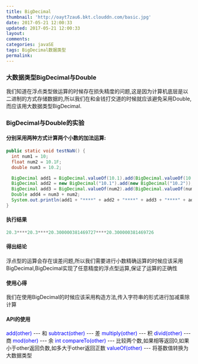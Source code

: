 ```yaml
---
title: BigDecimal
thumbnail: 'http://oayt7zau6.bkt.clouddn.com/basic.jpg'
date: 2017-05-21 12:00:33
updated: 2017-05-21 12:00:33
layout:
comments:
categories: javaSE
tags: BigDecimal数据类型
permalink:
---
```

### 大数据类型BigDecimal与Double
我们知道在浮点类型做运算的时候存在损失精度的问题,这是因为计算机底层是以二进制的方式存储数据的,所以我们在和金钱打交道的时候就应该避免采用Double,而应该用大数据类型BigDecimal.
### BigDecimal与Double的实验
#### 分别采用两种方式计算两个小数的加法运算:
```java
public static void testNaN() {
  int num1 = 10;
  float num2 = 10.1F;
  double num3 = 10.2;

  BigDecimal add1 = BigDecimal.valueOf(10.1).add(BigDecimal.valueOf(10.2));
  BigDecimal add2 = new BigDecimal("10.1").add(new BigDecimal("10.2"));
  BigDecimal add3 = BigDecimal.valueOf(num2).add(BigDecimal.valueOf(num3));
  Double add4 = num3 + num2;
  System.out.println(add1 + "****" + add2 + "****" + add3 + "****" + add4);
}
```
#### 执行结果
```java
20.3****20.3****20.300000381469727****20.300000381469726
```
#### 得出结论
浮点型的运算会存在误差问题,所以我们需要进行小数精确运算的时候应该采用BigDecimal,BigDecimal实现了任意精度的浮点型运算,保证了运算的正确性
#### 使用心得
我们在使用BigDecimal的时候应该采用构造方法,传入字符串的形式进行加减乘除计算
#### API的使用
<font color='blue'>add(other) </font>--- 和
<font color='blue'>subtract(other) </font>--- 差
<font color='blue'>multiply(other)</font> --- 积
<font color='blue'>divid(other)</font> --- 商
<font color='blue'>mod(oher) </font>--- 余
<font color='blue'>int compareTo(other) </font>--- 比较两个数,如果相等返回0,如果小于other返回负数,如多大于other返回正数
<font color='blue'>valueOf(other)</font> --- 将基数值转换为大数据类型
